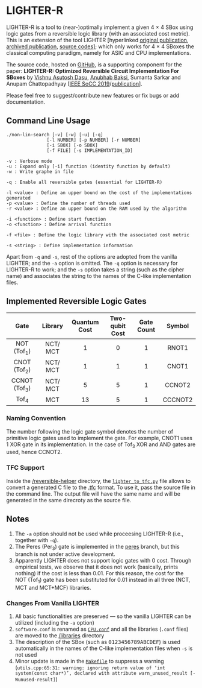 
# LIGHTER-R #
LIGHTER-R is a tool to (near-)optimally implement a given 4 × 4 SBox using logic gates from a reversible logic library (with an associated cost metric). This is an extension of the tool LIGHTER [hyperlinked [original publication](https://tosc.iacr.org/index.php/ToSC/article/view/806), [archived publication](https://eprint.iacr.org/2017/101), [source codes](http://jeremy.jean.free.fr/pub/fse2018_layer_implementations.tar.gz)]; which only works for 4 × 4 SBoxes the classical computing paradigm, namely for ASIC and CPU implementations. 

The source code, hosted on [GitHub](https://github.com/vdasu/lighter-r), is a supporting component for the paper:
**LIGHTER-R: Optimized Reversible Circuit Implementation For SBoxes**
by [Vishnu Asutosh Dasu](mailto:vishnu.asutosh@learner.manipal.edu), [Anubhab Baksi](mailto:anubhab001@e.ntu.edu.sg), Sumanta Sarkar and Anupam Chattopadhyay [[IEEE SoCC 2019](http://socc2019.ieee-socc.org/)/[publication](https://ieeexplore.ieee.org/abstract/document/9088027)].

Please feel free to suggest/contribute new features or fix bugs or add documentation.

## Command Line Usage ##
    ./non-lin-search [-v] [-w] [-u] [-q]
                   [-l NUMBER] [-p NUMBER] [-r NUMBER]
                   [-i SBOX] [-o SBOX]
                   [-f FILE] [-s IMPLEMENTATION_ID]

    -v : Verbose mode
    -u : Expand only [-i] function (identity function by default)
    -w : Write graphe in file
    
    -q : Enable all reversible gates (essential for LIGHTER-R)

    -l <value> : Define an upper bound on the cost of the implementations generated
    -p <value> : Define the number of threads used
    -r <value> : Define an upper bound on the RAM used by the algorithm

    -i <function> : Define start function
    -o <function> : Define arrival function

    -f <file> : Define the logic library with the associated cost metric

    -s <string> : Define implementation information

Apart from `-q` and `-s`, rest of the options are adopted from the vanilla LIGHTER; and the `-a` option is omitted. The `-q` option is necessary for LIGHTER-R to work; and the `-s` option takes a string (such as the cipher name) and associates the string to the names of the C-like implementation files.


## Implemented Reversible Logic Gates ##
<!-- **Fredkin gates are not supported**
|            Gate            |      Library      |Quantum Cost | Two-qubit Cost  | Gate Count |           Symbol           |
|:--------------------------:|:-----------------:|:-----------:|:---------------:|:----------:|:--------------------------:|
|   NOT (Tof<sub>1</sub>)    | NCT/ MCT/ MCT+MCF |      1      |         0       |     1      |            RNOT1           |
|   CNOT  (Tof<sub>2</sub>)  | NCT/ MCT/ MCT+MCF |      1      |         1       |     1      |            CNOT1           |
|  CCNOT (Tof<sub>3</sub>)   | NCT/ MCT/ MCT+MCF |      5      |         5       |     1      |            CCNOT2          |
|      Tof<sub>4</sub>       |    MCT/ MCT+MCF   |      13     |         5       |     1      |            CCCNOT2         |
|     Fred<sub>3</sub>       |    MCF/ MCT+MCF   |      7      |         5       |     1      |  FREDKIN2_31, FREDKIN2_32  |
|     Fred<sub>4</sub>       |    MCF/ MCT+MCF   |      15     |         5       |     1      |  FREDKIN2_41, FREDKIN2_42  |

The quantum cost and the two-qubit cost metrics are adopted from the [RCVIWER+](https://ceit.aut.ac.ir/QDA/RCV.htm) (version 2.5) tool. It shows the two-qubit cost for the Fred<sub>4</sub> gate as −5, we treat this as an editorial mistake and consider the cost as 5.
-->

|            Gate            | Library  |Quantum Cost | Two-qubit Cost  | Gate Count |           Symbol  |
|:--------------------------:|:--------:|:-----------:|:---------------:|:----------:|:--------------------------:|
|   NOT (Tof<sub>1</sub>)    | NCT/ MCT |      1      |         0       |     1      |            RNOT1           |
|   CNOT  (Tof<sub>2</sub>)  | NCT/ MCT |      1      |         1       |     1      |            CNOT1           |
|  CCNOT (Tof<sub>3</sub>)   | NCT/ MCT |      5      |         5       |     1      |            CCNOT2          |
|      Tof<sub>4</sub>       |    MCT   |      13     |         5       |     1      |            CCCNOT2         |


### Naming Convention ###
The number following the logic gate symbol denotes the number of primitive logic gates used to implement the gate. For example, CNOT1 uses 1 XOR gate in its implementation. In the case of Tof<sub>3</sub> XOR and AND gates are used, hence CCNOT2.
<!--The 3 and 4 in the symbol for the FREDKIN gates represent the input size in bits. The 1 and 2 denote which output line is being used. For example, FREDKIN2_32 is the symbol for the 3 bit FREDKIN gate where the second output line is used.
-->

### TFC Support ###
Inside the [/reversible-helper](./reversible-helper) directory, the [`lighter_to_tfc.py`](./reversible-helper/lighter_to_tfc.py) file allows to convert a generated C file to the [.tfc](http://webhome.cs.uvic.ca/~dmaslov/mach-read.html) format. To use it, pass the source file in the command line. The output file will have the same name and will be generated in the same direcroty as the source file.

## Notes ##

1. The `-a` option should not be used while proceesing LIGHTER-R (i.e., together with `-q`).
2. The Peres (Per<sub>3</sub>) gate is implemented in the [peres](https://github.com/vdasu/lighter-r/tree/peres) branch, but this branch is not under active development.
3. Apparently LIGHTER does not support logic gates with 0 cost. Through empirical tests, we observe that it does not work (basically, prints nothing) if the cost is less than 0.01. For this reason, the cost for the NOT (Tof<sub>1</sub>) gate has been substituted for 0.01 instead in all three (NCT, MCT and MCT+MCF) libraries.

### Changes From Vanilla LIGHTER ###

1. All basic functionalities are preserved — so the vanilla LIGHTER can be utilized (including the `-a` option)
2. `software.conf` is renamed as [`CPU.conf`](./libraries/CPU.conf) and all the libraries (`.conf` files) are moved to the [/libraries](./libraries) directory
3. The description of the SBox (such as <tt>0123456789ABCDEF</tt>) is used automatically in the names of the C-like implementation files when `-s` is not used
4. Minor update is made in the [`Makefile`](./Makefile) to suppress a warning (`utils.cpp:65:31: warning: ignoring return value of ‘int system(const char*)’, declared with attribute warn_unused_result [-Wunused-result]`)
